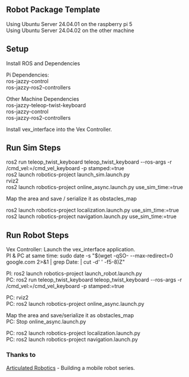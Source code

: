 ## Robot Package Template

Using Ubuntu Server 24.04.01 on the raspberry pi 5  
Using Ubuntu Server 24.04.02 on the other machine  

## Setup
Install ROS and Dependencies  

Pi Dependencies:  
    ros-jazzy-control  
    ros-jazzy-ros2-controllers  
    
Other Machine Dependencies  
    ros-jazzy-teleop-twist-keyboard  
    ros-jazzy-control  
    ros-jazzy-ros2-controllers  

Install vex_interface into the Vex Controller.  



## Run Sim Steps
ros2 run teleop_twist_keyboard teleop_twist_keyboard --ros-args -r /cmd_vel:=/cmd_vel_keyboard -p stamped:=true  
ros2 launch robotics-project launch_sim.launch.py  
rviz2  
ros2 launch robotics-project online_async.launch.py use_sim_time:=true  
  
Map the area and save / serialize it as obstacles_map  
  
ros2 launch robotics-project localization.launch.py use_sim_time:=true  
ros2 launch robotics-project navigation.launch.py use_sim_time:=true  
  
## Run Robot Steps  
Vex Controller: Launch the vex_interface application.  
PI & PC at same time: sudo date -s "$(wget -qSO- --max-redirect=0 google.com 2>&1 | grep Date: | cut -d' ' -f5-8)Z"  
  
PI: ros2 launch robotics-project launch_robot.launch.py   
PC: ros2 run teleop_twist_keyboard teleop_twist_keyboard --ros-args -r /cmd_vel:=/cmd_vel_keyboard -p stamped:=true  
  
PC: rviz2  
PC: ros2 launch robotics-project online_async.launch.py  
  
Map the area and save/serialize it as obstacles_map  
PC: Stop online_async.launch.py  
  
PC: ros2 launch robotics-project localization.launch.py  
PC: ros2 launch robotics-project navigation.launch.py  
  
  
  
### Thanks to  
[Articulated Robotics](https://www.youtube.com/@ArticulatedRobotics) - Building a mobile robot series.  